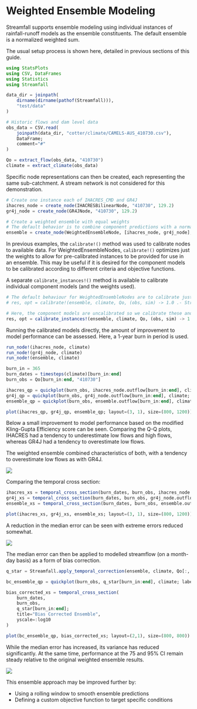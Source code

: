 # Weighted Ensemble Modeling

Streamfall supports ensemble modeling using individual instances of rainfall-runoff models
as the ensemble constituents. The default ensemble is a normalized weighted sum.

The usual setup process is shown here, detailed in previous sections of this guide.

```julia
using StatsPlots
using CSV, DataFrames
using Statistics
using Streamfall

data_dir = joinpath(
    dirname(dirname(pathof(Streamfall))),
    "test/data"
)

# Historic flows and dam level data
obs_data = CSV.read(
    joinpath(data_dir, "cotter/climate/CAMELS-AUS_410730.csv"),
    DataFrame;
    comment="#"
)

Qo = extract_flow(obs_data, "410730")
climate = extract_climate(obs_data)
```

Specific node representations can then be created, each representing the same sub-catchment.
A stream network is not considered for this demonstration.

```julia
# Create one instance each of IHACRES_CMD and GR4J
ihacres_node = create_node(IHACRESBilinearNode, "410730", 129.2)
gr4j_node = create_node(GR4JNode, "410730", 129.2)

# Create a weighted ensemble with equal weights
# The default behavior is to combine component predictions with a normalized weighted sum.
ensemble = create_node(WeightedEnsembleNode, [ihacres_node, gr4j_node], [0.5, 0.5])
```

In previous examples, the `calibrate!()` method was used to calibrate nodes to available
data. For WeightedEnsembleNodes, `calibrate!()` optimizes just the weights to allow for
pre-calibrated instances to be provided for use in an ensemble. This may be useful if
it is desired for the component models to be calibrated according to different criteria and
objective functions.

A separate `calibrate_instances!()` method is available to calibrate individual component
models (and the weights used).

```julia
# The default behaviour for WeightedEnsembleNodes are to calibrate just the weights.
# res, opt = calibrate!(ensemble, climate, Qo, (obs, sim) -> 1.0 .- Streamfall.NmKGE(obs, sim); MaxTime=180)

# Here, the component models are uncalibrated so we calibrate these and the weights.
res, opt = calibrate_instances!(ensemble, climate, Qo, (obs, sim) -> 1.0 .- Streamfall.NmKGE(obs, sim); MaxTime=180)
```

Running the calibrated models directly, the amount of improvement to model performance can
be assessed. Here, a 1-year burn in period is used.


```julia
run_node!(ihacres_node, climate)
run_node!(gr4j_node, climate)
run_node!(ensemble, climate)

burn_in = 365
burn_dates = timesteps(climate)[burn_in:end]
burn_obs = Qo[burn_in:end, "410730"]

ihacres_qp = quickplot(burn_obs, ihacres_node.outflow[burn_in:end], climate; label="IHACRES", log=true)
gr4j_qp = quickplot(burn_obs, gr4j_node.outflow[burn_in:end], climate; label="GR4J", log=true)
ensemble_qp = quickplot(burn_obs, ensemble.outflow[burn_in:end], climate; label="Weighted Ensemble", log=true)

plot(ihacres_qp, gr4j_qp, ensemble_qp; layout=(3, 1), size=(800, 1200))
```

Below a small improvement to model performance based on the modified Kling-Gupta Efficiency
score can be seen. Comparing the Q-Q plots, IHACRES had a tendency to underestimate low
flows and high flows, whereas GR4J had a tendency to overestimate low flows.

The weighted ensemble combined characteristics of both, with a tendency to overestimate
low flows as with GR4J.

![](../../assets/ensemble_model_comparison_quickplots.png)

Comparing the temporal cross section:

```julia
ihacres_xs = temporal_cross_section(burn_dates, burn_obs, ihacres_node.outflow[burn_in:end]; title="IHACRES", yscale=:log10)
gr4j_xs = temporal_cross_section(burn_dates, burn_obs, gr4j_node.outflow[burn_in:end]; title="GR4J", yscale=:log10)
ensemble_xs = temporal_cross_section(burn_dates, burn_obs, ensemble.outflow[burn_in:end]; title="Weighted Ensemble (IHACRES-GR4J)", yscale=:log10)

plot(ihacres_xs, gr4j_xs, ensemble_xs; layout=(3, 1), size=(800, 1200))
```

A reduction in the median error can be seen with extreme errors reduced somewhat.

![](../../assets/ensemble_xsection.png)

The median error can then be applied to modelled streamflow (on a month-day basis) as a
form of bias correction.

```julia
q_star = Streamfall.apply_temporal_correction(ensemble, climate, Qo[:, "410730"])

bc_ensemble_qp = quickplot(burn_obs, q_star[burn_in:end], climate; label="Bias Corrected Ensemble", log=true)

bias_corrected_xs = temporal_cross_section(
    burn_dates,
    burn_obs,
    q_star[burn_in:end];
    title="Bias Corrected Ensemble",
    yscale=:log10
)

plot(bc_ensemble_qp, bias_corrected_xs; layout=(2,1), size=(800, 800))
```

While the median error has increased, its variance has reduced significantly. At the same
time, performance at the 75 and 95% CI remain steady relative to the original weighted
ensemble results.

![](../../assets/ensemble_bias_corrected.png)

This ensemble approach may be improved further by:

- Using a rolling window to smooth ensemble predictions
- Defining a custom objective function to target specific conditions
